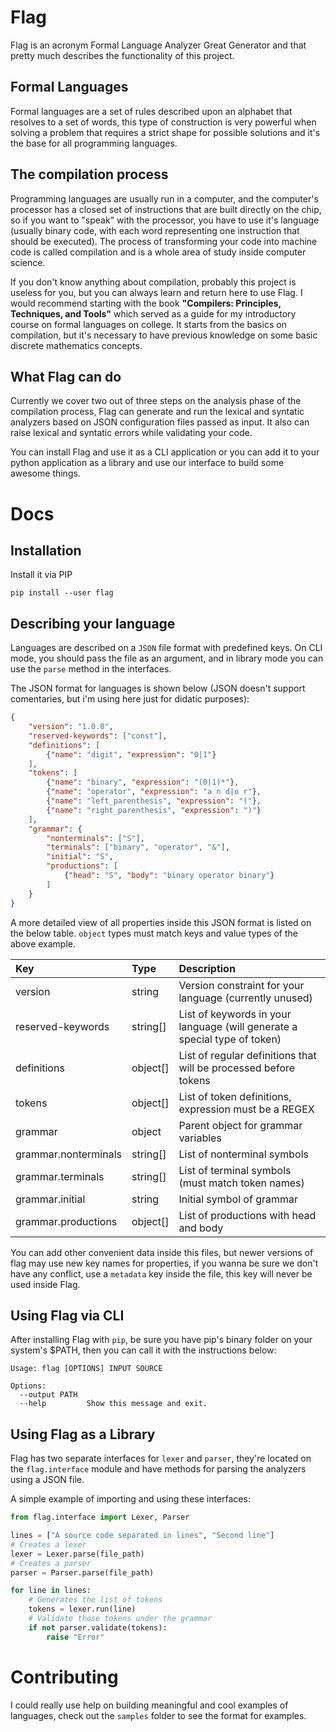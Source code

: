 # Flag 

Flag is an acronym Formal Language Analyzer Great Generator and that pretty much describes the functionality of this project.

## Formal Languages

Formal languages are a set of rules described upon an alphabet that resolves to a set of words, this type of construction is very powerful when solving a problem that requires a strict shape for possible solutions and it's the base for all programming languages.

## The compilation process

Programming languages are usually run in a computer, and the computer's processor has a closed set of instructions that are built directly on the chip, so if you want to "speak" with the processor, you have to use it's language (usually binary code, with each word representing one instruction that should be executed). The process of transforming your code into machine code is called compilation and is a whole area of study inside computer science.

If you don't know anything about compilation, probably this project is useless for you, but you can always learn and return here to use Flag. I would recommend starting with the book **"Compilers: Principles, Techniques, and Tools"** which served as a guide for my introductory course on formal languages on college. It starts from the basics on compilation, but it's necessary to have previous knowledge on some basic discrete mathematics concepts.

## What Flag can do

Currently we cover two out of three steps on the analysis phase of the compilation process, Flag can generate and run the lexical and syntatic analyzers based on JSON configuration files passed as input. It also can raise lexical and syntatic errors while validating your code.

You can install Flag and use it as a CLI application or you can add it to your python application as a library and use our interface to build some awesome things.

# Docs

## Installation

Install it via PIP

```
pip install --user flag
```

## Describing your language

Languages are described on a `JSON` file format with predefined keys. On CLI mode, you should pass the file as an argument, and in library mode you can use the `parse` method in the interfaces.

The JSON format for languages is shown below (JSON doesn't support comentaries, but i'm using here just for didatic purposes):

```json
{
    "version": "1.0.0",
    "reserved-keywords": ["const"],
    "definitions": [
        {"name": "digit", "expression": "0|1"}
    ],
    "tokens": [
        {"name": "binary", "expression": "(0|1)*"},
        {"name": "operator", "expression": "a n d|o r"},
        {"name": "left_parenthesis", "expression": "("},
        {"name": "right_parenthesis", "expression": ")"}
    ],
    "grammar": {
        "nonterminals": ["S"],
        "terminals": ["binary", "operator", "&"],
        "initial": "S",
        "productions": [
            {"head": "S", "body": "binary operator binary"}
        ]
    }
}
```

A more detailed view of all properties inside this JSON format is listed on the below table. `object` types must match keys and value types of the above example.

| Key                  | Type     | Description                                                               |
| :------------------- | :------- | :------------------------------------------------------------------------ |
| version              | string   | Version constraint for your language (currently unused)                   |
| reserved-keywords    | string[] | List of keywords in your language (will generate a special type of token) |
| definitions          | object[] | List of regular definitions that will be processed before tokens          |
| tokens               | object[] | List of token definitions, expression must be a REGEX                     |
| grammar              | object   | Parent object for grammar variables                                       |
| grammar.nonterminals | string[] | List of nonterminal symbols                                               |
| grammar.terminals    | string[] | List of terminal symbols (must match token names)                         |
| grammar.initial      | string   | Initial symbol of grammar                                                 |
| grammar.productions  | object[] | List of productions with head and body                                    |

You can add other convenient data inside this files, but newer versions of flag may use new key names for properties, if you wanna be sure we don't have any conflict, use a `metadata` key inside the file, this key will never be used inside Flag.

## Using Flag via CLI

After installing Flag with `pip`, be sure you have pip's binary folder on your system's $PATH, then you can call it with the instructions below:

```
Usage: flag [OPTIONS] INPUT SOURCE

Options:
  --output PATH
  --help         Show this message and exit.
```

## Using Flag as a Library

Flag has two separate interfaces for `lexer` and `parser`, they're located on the `flag.interface` module and have methods for parsing the analyzers using a JSON file.

A simple example of importing and using these interfaces:

```python
from flag.interface import Lexer, Parser

lines = ["A source code separated in lines", "Second line"]
# Creates a lexer
lexer = Lexer.parse(file_path)
# Creates a parser
parser = Parser.parse(file_path)

for line in lines:
    # Generates the list of tokens
    tokens = lexer.run(line)
    # Validate those tokens under the grammar
    if not parser.validate(tokens):
        raise "Error"
```

# Contributing

I could really use help on building meaningful and cool examples of languages, check out the `samples` folder to see the format for examples.